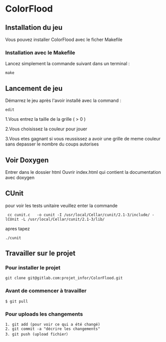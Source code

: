 # ColorFlood

Installation du jeu
------------------------

Vous pouvez installer ColorFlood avec le ficher Makefile

### Installation avec le Makefile

Lancez simplement la commande suivant dans un terminal :
```
make
```

Lancement de jeu
------------------------
Démarrez le jeu après l'avoir installé avec la command : 
```
edit
```

1.Vous entrez la taille de la grille ( > 0 )

2.Vous choisissez la couleur pour jouer

3.Vous etes gagnant si vous reussissez a avoir une grille de meme couleur sans depasser le nombre du coups autorises


Voir Doxygen
------------------------
Entrer dans le dossier html
Ouvrir index.html qui contient la documentation avec doxygen

CUnit
------------------------
pour voir les tests unitaire veuillez enter la commande
```
 cc cunit.c   -o cunit -I /usr/local/Cellar/cunit/2.1-3/include/ -lCUnit -L /usr/local/Cellar/cunit/2.1-3/lib/
```

apres tapez 
```
./cunit
```

Travailler sur le projet
-------------------------

### Pour installer le projet
```
git clone git@gitlab.com:projet_infor/ColorFlood.git
```
### Avant de commencer à travailler
``` 
$ git pull
```

### Pour uploads les changements
```
1. git add (pour voir ce qui a été changé)
2. git commit -a "décrire les changements"
3. git push (upload fichier）

```
